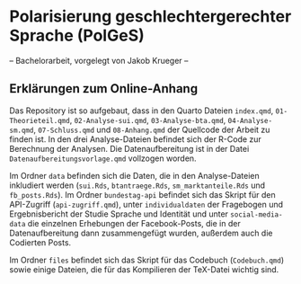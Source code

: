 # Polarisierung geschlechtergerechter Sprache (PolGeS)

– Bachelorarbeit, vorgelegt von Jakob Krueger –

## Erklärungen zum Online-Anhang

Das Repository ist so aufgebaut, dass in den Quarto Dateien `index.qmd`, `01-Theorieteil.qmd`, `02-Analyse-sui.qmd`, `03-Analyse-bta.qmd`, `04-Analyse-sm.qmd`, `07-Schluss.qmd` und `08-Anhang.qmd` der Quellcode der Arbeit zu finden ist. In den drei Analyse-Dateien befindet sich der R-Code zur Berechnung der Analysen. Die Datenaufbereitung ist in der Datei `Datenaufbereitungsvorlage.qmd` vollzogen worden.

Im Ordner `data` befinden sich die Daten, die in den Analyse-Dateien inkludiert werden (`sui.Rds`, `btantraege.Rds`, `sm_marktanteile.Rds` und `fb_posts.Rds`). Im Ordner `bundestag-api` befindet sich das Skript für den API-Zugriff (`api-zugriff.qmd`), unter `individualdaten` der Fragebogen und Ergebnisbericht der Studie Sprache und Identität und unter `social-media-data` die einzelnen Erhebungen der Facebook-Posts, die in der Datenaufbereitung dann zusammengefügt wurden, außerdem auch die Codierten Posts.

Im Ordner `files` befindet sich das Skript für das Codebuch (`Codebuch.qmd`) sowie einige Dateien, die für das Kompilieren der TeX-Datei wichtig sind.
